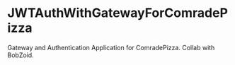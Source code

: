 # JWTAuthWithGatewayForComradePizza
Gateway and Authentication Application for ComradePizza. Collab with BobZoid.
